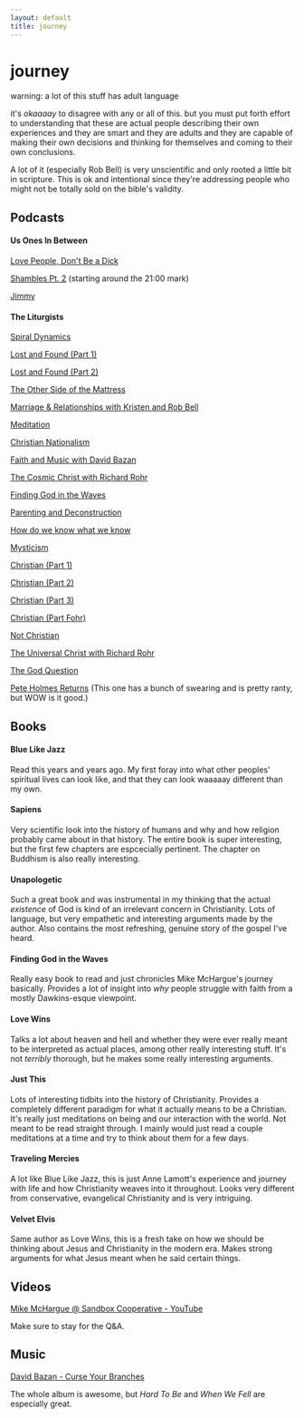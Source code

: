 ```yaml
---
layout: default
title: journey
---
```


# journey

warning: a lot of this stuff has adult language

it's _okaaaay_ to disagree with any or all of this. but you must put forth effort to understanding that these are actual people describing their own experiences and they are smart and they are adults and they are capable of making their own decisions and thinking for themselves and coming to their own conclusions.

A lot of it (especially Rob Bell) is very unscientific and only rooted a little bit in scripture. This is ok and intentional since they're addressing people who might not be totally sold on the bible's validity.

## Podcasts

#### Us Ones In Between

[Love People, Don't Be a Dick](https://usbetween.com/episodes/ep-1-Johnny-Bloom.html)

[Shambles Pt. 2](https://usbetween.com/episodes/ep-3-Christian-Boddy.html) (starting around the 21:00 mark)

[Jimmy](https://usbetween.com/episodes/ep-5-Jimmy-Haring.html)

#### The Liturgists

[Spiral Dynamics](https://theliturgists.com/podcast/2014/9/23/episode-5-spiral-dynamics)

[Lost and Found (Part 1)](https://theliturgists.com/podcast/2014/10/14/episode-6-lost-and-found-part-1)

[Lost and Found (Part 2)](https://theliturgists.com/podcast/2014/10/27/episode7-lost-and-found-part-2)

[The Other Side of the Mattress](https://theliturgists.com/podcast/2015/1/11/episode-11-the-other-side-of-the-matress)

[Marriage & Relationships with Kristen and Rob Bell](https://theliturgists.com/podcast/2015/1/26/episode-12-marriage-relationships-with-kristen-and-rob-bell)

[Meditation](https://theliturgists.com/podcast/2015/2/23/episode-14-meditation)

[Christian Nationalism](https://theliturgists.com/podcast/2015/9/21/episode-24-christian-nationalism)

[Faith and Music with David Bazan](https://theliturgists.com/podcast/2015/10/20/episode-26-faith-and-music-with-david-bazan)

[The Cosmic Christ with Richard Rohr](https://theliturgists.com/podcast/2016/4/12/episode-35-the-cosmic-christ-with-richard-rohr)

[Finding God in the Waves](https://theliturgists.com/podcast/2016/9/13/finding-god-in-the-waves-episode-39)

[Parenting and Deconstruction](https://theliturgists.com/podcast/2017/1/24/parenting-and-deconstruction)

[How do we know what we know](https://theliturgists.com/podcast/2017/2/21/how-do-we-know-what-we-know-epistemology)

[Mysticism](https://theliturgists.com/podcast/2018/5/2/mysticism)

[Christian (Part 1)](https://theliturgists.com/podcast/2018/9/20/christian-part-1)

[Christian (Part 2)](https://theliturgists.com/podcast/2018/9/27/christian-part-2)

[Christian (Part 3)](https://theliturgists.com/podcast/2018/10/4/christian-part-3)

[Christian (Part Fohr)](https://theliturgists.com/podcast/2018/10/18/christian-part-fohr)

[Not Christian](https://theliturgists.com/podcast/2018/11/14/not-christian)

[The Universal Christ with Richard Rohr](https://theliturgists.com/podcast/2019/3/24/the-universal-christ-with-richard-rohr)

[The God Question](https://theliturgists.com/podcast/2019/5/2/the-god-question)

[Pete Holmes Returns](https://theliturgists.com/podcast/2019/9/19/pete-holmes-returns) (This one has a bunch of swearing and is pretty ranty, but WOW is it good.)

## Books

#### Blue Like Jazz

Read this years and years ago. My first foray into what other peoples' spiritual lives can look like, and that they can look waaaaay different than my own.

#### Sapiens

Very scientific look into the history of humans and why and how religion probably came about in that history. The entire book is super interesting, but the first few chapters are espcecially pertinent. The chapter on Buddhism is also really interesting.

#### Unapologetic

Such a great book and was instrumental in my thinking that the actual _existence_ of God is kind of an irrelevant concern in Christianity. Lots of language, but very empathetic and interesting arguments made by the author. Also contains the most refreshing, genuine story of the gospel I've heard. 

#### Finding God in the Waves

Really easy book to read and just chronicles Mike McHargue's journey basically. Provides a lot of insight into _why_ people struggle with faith from a mostly Dawkins-esque viewpoint.

#### Love Wins

Talks a lot about heaven and hell and whether they were ever really meant to be interpreted as actual places, among other really interesting stuff. It's not _terribly_ thorough, but he makes some really interesting arguments.

#### Just This

Lots of interesting tidbits into the history of Christianity. Provides a completely different paradigm for what it actually means to be a Christian. It's really just meditations on being and our interaction with the world. Not meant to be read straight through. I mainly would just read a couple meditations at a time and try to think about them for a few days.

#### Traveling Mercies

A lot like Blue Like Jazz, this is just Anne Lamott's experience and journey with life and how Christianity weaves into it throughout. Looks very different from conservative, evangelical Christianity and is very intriguing.

#### Velvet Elvis

Same author as Love Wins, this is a fresh take on how we should be thinking about Jesus and Christianity in the modern era. Makes strong arguments for what Jesus meant when he said certain things.

## Videos

[Mike McHargue @ Sandbox Cooperative - YouTube](https://www.youtube.com/watch?v=pTCHVXnl2s8)

Make sure to stay for the Q&A.

## Music

[David Bazan - Curse Your Branches](https://open.spotify.com/album/2ctAnRgaplxpP5soDM9pPX?si=a2Xkg-IYRzaVwQWFfC8kMg)

The whole album is awesome, but _Hard To Be_ and _When We Fell_ are especially great.
